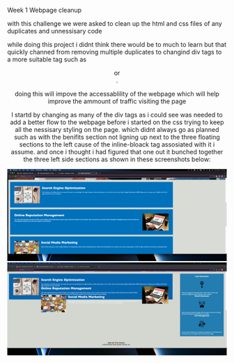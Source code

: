Week 1 Webpage cleanup

with this challenge we were asked to clean up the html and css files of any duplicates and unnessisary code 

while doing this project i didnt think there would be to much to learn but that quickly channed from removing multiple 
duplicates to changind div tags to a more suitable tag such as <header> or <nav>.

doing this will impove the accessablility of the webpage which will help improve the ammount of traffic visiting the page 

I startd by changing as many of the div tags as i could see was needed to add a better flow to the webpage before i started on the css trying to keep all the nessisary styling on the page. which didnt always go as planned such as with the benifits section not ligning up next to the three floating sections to the left cause of the inline-bloack tag assosiated with it i assume. and once i thought i had figured that one out it bunched together the three left side sections as shown in these screenshots below:

![](screenshots/Screen%20Shot%202022-08-02%20at%2011.21.50%20pm.png)
![](screenshots/Screen%20Shot%202022-08-02%20at%2011.22.42%20pm.png)



